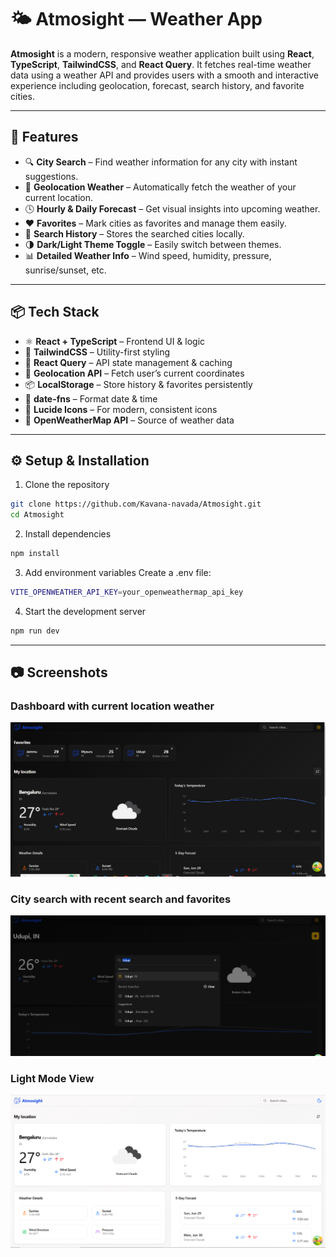 # 🌤️ Atmosight — Weather App

**Atmosight** is a modern, responsive weather application built using **React**, **TypeScript**, **TailwindCSS**, and **React Query**. It fetches real-time weather data using a weather API and provides users with a smooth and interactive experience including geolocation, forecast, search history, and favorite cities.

---

## 🚀 Features

- 🔍 **City Search** – Find weather information for any city with instant suggestions.
- 📍 **Geolocation Weather** – Automatically fetch the weather of your current location.
- 🕓 **Hourly & Daily Forecast** – Get visual insights into upcoming weather.
- ❤️ **Favorites** – Mark cities as favorites and manage them easily.
- 🧠 **Search History** – Stores the searched cities locally.
- 🌗 **Dark/Light Theme Toggle** – Easily switch between themes.
- 📊 **Detailed Weather Info** – Wind speed, humidity, pressure, sunrise/sunset, etc.

---

## 📦 Tech Stack

- ⚛️ **React + TypeScript** – Frontend UI & logic
- 🎨 **TailwindCSS** – Utility-first styling
- 🔁 **React Query** – API state management & caching
- 📍 **Geolocation API** – Fetch user’s current coordinates
- 📦 **LocalStorage** – Store history & favorites persistently
- 📆 **date-fns** – Format date & time
- 🧭 **Lucide Icons** – For modern, consistent icons
- 📡 **OpenWeatherMap API**  – Source of weather data

---
## ⚙️ Setup & Installation

1. Clone the repository
```bash
git clone https://github.com/Kavana-navada/Atmosight.git
cd Atmosight
```

2. Install dependencies
```bash
npm install
```

3. Add environment variables
Create a .env file:
```bash
VITE_OPENWEATHER_API_KEY=your_openweathermap_api_key
```

4. Start the development server
```bash
npm run dev
```

---

## 📷 Screenshots  

### Dashboard with current location weather  
<img src="public/screenshot/dashboard.png" alt="Home Page" width="600"/>

### City search with recent search and favorites 
<img src="public/screenshot/search.png" alt="Light mode" width="600"/>

### Light Mode View
<img src="public/screenshot/lightmode.png" alt="Light mode" width="600"/>




